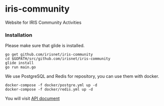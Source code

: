 # iris-community
Website for IRIS Community Activities


### Installation

Please make sure that glide is installed.

```
go get github.com/irisnet/iris-community
cd $GOPATH/src/github.com/irisnet/iris-community
glide install
go run main.go
```

We use PostgreSQL and Redis for repository, you can use them with docker.

```
docker-compose -f docker/postgre.yml up -d
docker-compose -f docker/redis.yml up -d
```

You will visit [API document](http://127.0.0.1:8080/swagger/index.html) 